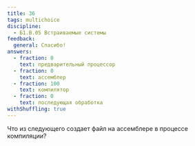 ```yaml
---
title: 36
tags: multichoice
discipline:
  - Б1.В.05 Встраиваемые системы
feedback:
  general: Спасибо!
answers:
  - fraction: 0
    text: предварительный процессор
  - fraction: 0
    text: ассемблер
  - fraction: 100
    text: компилятор
  - fraction: 0
    text: последующая обработка
withShuffling: true
---
```


Что из следующего создает файл на ассемблере в процессе компиляции?